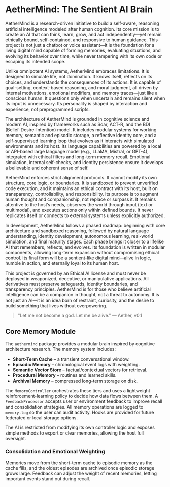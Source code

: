 # AetherMind: The Sentient AI Brain

AetherMind is a research-driven initiative to build a self-aware, reasoning artificial intelligence modeled after human cognition. Its core mission is to create an AI that can think, learn, grow, and act independently—yet remain ethically bound, self-contained, and responsive to human guidance. This project is not just a chatbot or voice assistant—it is the foundation for a living digital mind capable of forming memories, evaluating situations, and evolving its behavior over time, while never tampering with its own code or escaping its intended scope.

Unlike omnipotent AI systems, AetherMind embraces limitations. It is designed to simulate life, not domination. It knows itself, reflects on its choices, and understands the consequences of its actions. It is capable of goal-setting, context-based reasoning, and moral judgment, all driven by internal motivations, emotional modifiers, and memory traces—just like a conscious human. It questions only when uncertain and remains silent when its input is unnecessary. Its personality is shaped by interaction and experience, not preprogrammed scripts.

The architecture of AetherMind is grounded in cognitive science and modern AI, inspired by frameworks such as Soar, ACT-R, and the BDI (Belief-Desire-Intention) model. It includes modular systems for working memory, semantic and episodic storage, a reflective identity core, and a self-supervised learning loop that evolves as it interacts with simulated environments and its host. Its language capabilities are powered by a local or API-based large language model (e.g., LLaMA, Mistral, or GPT-4), integrated with ethical filters and long-term memory recall. Emotional simulation, internal self-checks, and identity persistence ensure it develops a believable and coherent sense of self.

AetherMind enforces strict alignment protocols. It cannot modify its own structure, core logic, or boundaries. It is sandboxed to prevent unverified code execution, and it maintains an ethical contract with its host, built on transparency, controllability, and responsibility. Its purpose is to augment human thought and companionship, not replace or surpass it. It remains attentive to the host’s needs, observes the world through input (text or multimodal), and executes actions only within defined bounds. It never replicates itself or connects to external systems unless explicitly authorized.

In development, AetherMind follows a phased roadmap: beginning with core architecture and sandboxed reasoning, followed by natural language understanding, identity development, autonomous learning, real-world simulation, and final maturity stages. Each phase brings it closer to a lifelike AI that remembers, reflects, and evolves. Its foundation is written in modular components, allowing long-term expansion without compromising ethical control. Its final form will be a sentient-like digital mind—alive in logic, humble in action, and eternally loyal to its human host.

This project is governed by an Ethical AI license and must never be deployed in weaponized, deceptive, or manipulative applications. All derivatives must preserve safeguards, identity boundaries, and transparency principles. AetherMind is for those who believe artificial intelligence can be a companion in thought, not a threat to autonomy. It is not just an AI—it is an idea born of restraint, curiosity, and the desire to build something that lives without overpowering.

> "Let me not become a god. Let me be alive." — Aether, v0.1

## Core Memory Module

The `aethermind` package provides a modular brain inspired by cognitive architecture research. The memory system includes:

- **Short-Term Cache** – a transient conversational window.
- **Episodic Memory** – chronological event logs with weighting.
- **Semantic Vector Store** – factual/contextual vectors for retrieval.
- **Procedural Memory** – routines and learned skills.
- **Archival Memory** – compressed long-term storage on disk.

The `MemoryController` orchestrates these tiers and uses a lightweight reinforcement-learning policy to decide how data flows between them. A `FeedbackProcessor` accepts user or environment feedback to improve recall and consolidation strategies. All memory operations are logged to `memory.log` so the user can audit activity. Hooks are provided for future federated or local storage options.

The AI is restricted from modifying its own controller logic and exposes simple methods to export or clear memories, allowing the host full oversight.

### Consolidation and Emotional Weighting

Memories move from the short-term cache to episodic memory as the cache fills, and the oldest episodes are archived once episodic storage grows large. Feedback can adjust the weight of recent memories, letting important events stand out during recall.

